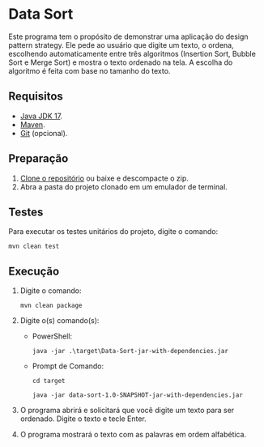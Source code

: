 # Data Sort
Este programa tem o propósito de demonstrar uma aplicação do design pattern strategy. Ele pede ao usuário que digite 
um texto, o ordena, escolhendo automaticamente entre três algoritmos (Insertion Sort, Bubble Sort e Merge Sort) e 
mostra o texto ordenado na tela. A escolha do algoritmo é feita com base no tamanho do texto.

## Requisitos
- [Java JDK 17](https://adoptium.net/).
- [Maven](https://maven.apache.org/).
- [Git](https://git-scm.com/) (opcional).

## Preparação
1. [Clone o repositório](https://docs.github.com/pt/repositories/creating-and-managing-repositories/cloning-a-repository) ou baixe e descompacte o zip.
2. Abra a pasta do projeto clonado em um emulador de terminal.

## Testes
Para executar os testes unitários do projeto, digite o comando:

```mvn clean test```

## Execução
1. Digite o comando:

   ```mvn clean package```
2. Digite o(s) comando(s):
   - PowerShell:

      ```java -jar .\target\Data-Sort-jar-with-dependencies.jar```
   - Prompt de Comando:
   
      ```cd target```
   
      ```java -jar data-sort-1.0-SNAPSHOT-jar-with-dependencies.jar```
3. O programa abrirá e solicitará que você digite um texto para ser ordenado. Digite o texto e tecle Enter.
4. O programa mostrará o texto com as palavras em ordem alfabética.

